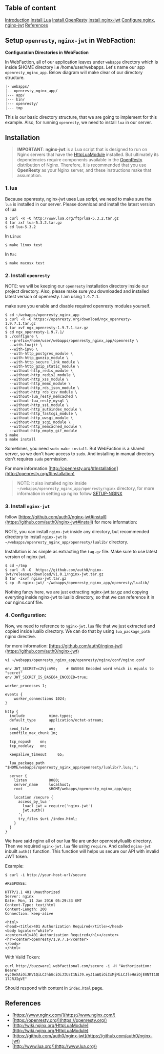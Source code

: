 ## Table of content

[Introduction](#setup-openresty-nginx-jwt-in-webfaction)
[Install Lua](#1-lua)
[Install OpenResty](#2-install-openresty)
[Install nginx-jwt](#3-install-nginx-jwt)
[Configure nginx, nginx-jwt](#4-configuration)
[References](#references)



## Setup `openresty`, `nginx-jwt` in WebFaction:

**Configuration Directories in WebFaction**

In WebFaction, all of our application leaves under `webapps` directory which is
inside $HOME directory i.e /home/user/webapps. Let's name our app
`openresty_nginx_app`. Below diagram will make clear of our directory structure.

	|- webapps/
	|-- openresty_nginx_app/
	|--- app/
	|--- bin/
	|--- openresty/
	|--- tmp

This is our basic directory structure, that we are going to implement for this
example. Also, for running `openresty`, we need to install `lua` in our server.


## Installation

> **IMPORTANT**: **nginx-jwt** is a Lua script that is designed to run on Nginx servers that have the [HttpLuaModule](http://wiki.nginx.org/HttpLuaModule) installed. But ultimately its dependencies require components available in the [OpenResty](http://openresty.org/) distribution of Nginx. Therefore, it is recommended that you use **OpenResty** as your Nginx server, and these instructions make that assumption.

### 1. lua

Because openresty, nginx-jwt uses Lua script, we need to make sure the `lua` is
installed in our server. Please download and install the latest version of lua
	
	$ curl -R -O http://www.lua.org/ftp/lua-5.3.2.tar.gz
    $ tar zxf lua-5.3.2.tar.gz
    $ cd lua-5.3.2

In `Linux`

    $ make linux test
 
In `Mac`
 
    $ make macosx test

### 2. Install `openresty`

NOTE: we will be keeping our `openresty` installation directory inside
our project directory. Also, please make sure you downloaded and installed
latest version of openresty. I am using `1.9.7.1`.

make sure you enable and disable required openresty modules yourself.

	$ cd ~/webapps/openresty_nginx_app
	$ curl -R -O https://openresty.org/download/ngx_openresty-1.9.7.1.tar.gz
    $ tar xvf ngx_openresty-1.9.7.1.tar.gz
    $ cd ngx_openresty-1.9.7.1/
    $ ./configure \
      --prefix=/home/user/webapps/openresty_nginx_app/openresty \
      --with-luajit \
      --with-ipv6 \
      --with-http_postgres_module \
      --with-http_gunzip_module \
      --with-http_secure_link_module \
      --with-http_gzip_static_module \
      --without-http_redis_module \
      --without-http_redis2_module \
      --without-http_xss_module \
      --without-http_memc_module \
      --without-http_rds_json_module \
      --without-http_rds_csv_module \
      --without-lua_resty_memcached \
      --without-lua_resty_mysql \
      --without-http_ssi_module \
      --without-http_autoindex_module \
      --without-http_fastcgi_module \
      --without-http_uwsgi_module \
      --without-http_scgi_module \
      --without-http_memcached_module \
      --without-http_empty_gif_module
    $ make
    $ make install
 
Sometimes, you need `sudo make install`. But WebFaction is a shared server, so
we don't have access to `sudo`. And installing in manual directory don't requires
`sudo` permission.

For more information [http://openresty.org/#Installation](http://openresty.org/#Installation)

> NOTE: it also installed nginx inside 
> `~/webapps/openresty_nginx_app/openresty/nginx` directory, for more information in
> setting up nginx follow [SETUP-NGINX](SETUP-NGINX.md)

### 3. Install `nginx-jwt`

follow [https://github.com/auth0/nginx-jwt#install](https://github.com/auth0/nginx-jwt#install) for more information:

NOTE, you can install `nginx-jwt` inside any directory, but recommended directory
to install `nginx-jwt` is `~/webapps/openresty_nginx_app/openresty/lualib/` directory.

Installation is as simple as extracting the `tag.gz` file. Make sure to use
latest version of nginx-jwt.
	
	$ cd ~/tmp
	$ curl -R -O  https://github.com/auth0/nginx-jwt/releases/download/v1.0.1/nginx-jwt.tar.gz
	$ tar -zxvf nginx-jwt.tar.gz
	$ cp -R nginx-jwt/ ~/webapps/openresty_nginx_app/openresty/lualib/

Nothing fancy here, we are just extracting nginx-jwt.tar.gz and copying everyting
inside nginx-jwt to lualib directory, so that we can reference it in our
nginx.conf file.

### 4. Configuration:

Now, we need to reference to `nginx-jwt.lua` file that we just extracted and
copied inside lualib directory. We can do that by using `lua_package_path` 
nginx directive.

for more information: [https://github.com/auth0/nginx-jwt](https://github.com/auth0/nginx-jwt)

`vi ~/webapps/openresty_nginx_app/openresty/nginx/conf/nginx.conf`

	env JWT_SECRET=c2VjcmV0; 	# BASE64 Encoded word which is equals to "secret"
	env JWT_SECRET_IS_BASE64_ENCODED=true;
	
	worker_processes 1;
	
	events {
		worker_connections 1024;
	}
	
    http {
      include 			mime.types;
      default_type		application/octet-stream;
      
      send_file 		on;
      sendfile_max_chunk 1m;
      
      tcp_nopush	on;
      tcp_nodelay	on;
      
      keepalive_timeout		65;
      
      lua_package_path "$HOME/webapps/openresty_nginx_app/openresty/lualib/?.lua;;";
      
      server {
        listen 			8080;
        server_name 	localhost;
        root 			$HOME/webapps/openresty_nginx_app/app;
        
        location /secure {
          access_by_lua '
            loacl jwt = require('nginx-jwt')
            jwt.auth()
          ';
          try_files $uri /index.html;
        }
      }
    }

We have said nginx all of our lua file are under openresty/lualib directory.
Then we required `nginx-jwt.lua` file using `require`. And called `nginx-jwt`
inbuilt `auth()` function. This function will helps us secure our API with 
invalid JWT token.

Example:

	$ curl -i http://your-host-url/secure

	#RESPONSE:
	
	HTTP/1.1 401 Unauthorized
	Server: nginx
	Date: Mon, 11 Jan 2016 05:29:33 GMT
	Content-Type: text/html
	Content-Length: 200
	Connection: keep-alive
	
	<html>
	<head><title>401 Authorization Required</title></head>
	<body bgcolor="white">
	<center><h1>401 Authorization Required</h1></center>
	<hr><center>openresty/1.9.7.1</center>
	</body>
	</html>
	
With Valid Token:

	curl http://buzzware1.webfactional.com/secure -i -H "Authorization: Bearer eyJ0eXAiOiJKV1QiLCJhbGciOiJIUzI1NiJ9.eyJ1aWQiOiIxMjMiLCJleHAiOjE0NTI1ODQzMTF9.f1YEqrkdBdXkD_TKQEOSdA0AMBShVwdGk-17JRJIgVE"
	
Should respond with content in `index.html` page.



## References

- [https://www.nginx.com/](https://www.nginx.com/)
- [https://openresty.org/](https://openresty.org/)
- [http://wiki.nginx.org/HttpLuaModule](http://wiki.nginx.org/HttpLuaModule)
- [https://github.com/auth0/nginx-jwt](https://github.com/auth0/nginx-jwt)
- [http://www.lua.org/](http://www.lua.org/)
